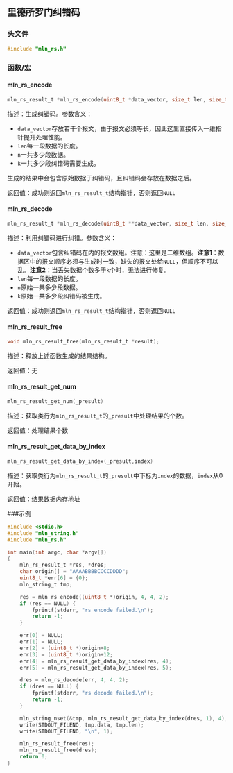 ## 里德所罗门纠错码



### 头文件

```c
#include "mln_rs.h"
```



### 函数/宏



#### mln_rs_encode

```c
mln_rs_result_t *mln_rs_encode(uint8_t *data_vector, size_t len, size_t n, size_t k);
```

描述：生成纠错码。参数含义：

- `data_vector`存放若干个报文，由于报文必须等长，因此这里直接传入一维指针提升处理性能。
- `len`每一段数据的长度。
- `n`一共多少段数据。
- `k`一共多少段纠错码需要生成。

生成的结果中会包含原始数据于纠错码，且纠错码会存放在数据之后。

返回值：成功则返回`mln_rs_result_t`结构指针，否则返回`NULL`



#### mln_rs_decode

```c
mln_rs_result_t *mln_rs_decode(uint8_t **data_vector, size_t len, size_t n, size_t k);
```

描述：利用纠错码进行纠错。参数含义：

- `data_vector`包含纠错码在内的报文数组。注意：这里是二维数组。**注意1**：数据区中的报文顺序必须与生成时一致，缺失的报文处给`NULL`，但顺序不可以乱。**注意2**：当丢失数据个数多于`k`个时，无法进行修复。
- `len`每一段数据的长度。
- `n`原始一共多少段数据。
- `k`原始一共多少段纠错码被生成。

返回值：成功则返回`mln_rs_result_t`结构指针，否则返回`NULL`



#### mln_rs_result_free

```c
void mln_rs_result_free(mln_rs_result_t *result);
```

描述：释放上述函数生成的结果结构。

返回值：无



#### mln_rs_result_get_num

```c
mln_rs_result_get_num(_presult)
```

描述：获取类行为`mln_rs_result_t`的`_presult`中处理结果的个数。

返回值：处理结果个数



#### mln_rs_result_get_data_by_index

```c
mln_rs_result_get_data_by_index(_presult,index)
```

描述：获取类行为`mln_rs_result_t`的`_presult`中下标为`index`的数据，`index`从0开始。

返回值：结果数据内存地址



###示例

```c
#include <stdio.h>
#include "mln_string.h"
#include "mln_rs.h"

int main(int argc, char *argv[])
{
    mln_rs_result_t *res, *dres;
    char origin[] = "AAAABBBBCCCCDDDD";
    uint8_t *err[6] = {0};
    mln_string_t tmp;

    res = mln_rs_encode((uint8_t *)origin, 4, 4, 2);
    if (res == NULL) {
        fprintf(stderr, "rs encode failed.\n");
        return -1;
    }

    err[0] = NULL;
    err[1] = NULL;
    err[2] = (uint8_t *)origin+8;
    err[3] = (uint8_t *)origin+12;
    err[4] = mln_rs_result_get_data_by_index(res, 4);
    err[5] = mln_rs_result_get_data_by_index(res, 5);

    dres = mln_rs_decode(err, 4, 4, 2);
    if (dres == NULL) {
        fprintf(stderr, "rs decode failed.\n");
        return -1;
    }

    mln_string_nset(&tmp, mln_rs_result_get_data_by_index(dres, 1), 4);
    write(STDOUT_FILENO, tmp.data, tmp.len);
    write(STDOUT_FILENO, "\n", 1);

    mln_rs_result_free(res);
    mln_rs_result_free(dres);
    return 0;
}
```


